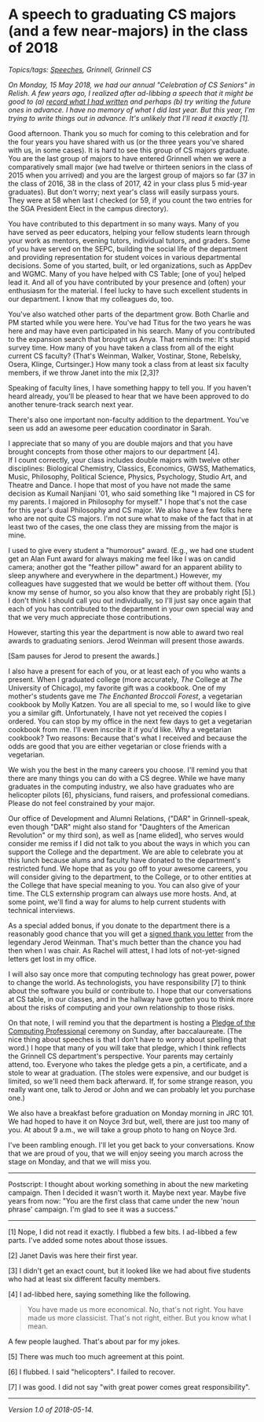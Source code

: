 A speech to graduating CS majors (and a few near-majors) in the class of 2018
=============================================================================

*Topics/tags: [Speeches](index-talks-speeches), Grinnell, Grinnell CS*

*On Monday, 15 May 2018, we had our annual "Celebration of CS Seniors"
in Relish.  A few years ago, I realized after ad-libbing a speech that
it might be good to (a) [record what I had written](cs-seniors-2016)
and perhaps (b) try writing the future ones in advance.  I have no
memory of what I did last year.  But this year, I'm trying to write
things out in advance.  It's unlikely that I'll read it exactly [1].*

Good afternoon.  Thank you so much for coming to this celebration and
for the four years you have shared with us (or the three years you've
shared with us, in some cases).  It is hard to see this group of CS 
majors graduate.  You are the last group of majors to have entered
Grinnell when we were a comparatively small major (we had twelve or
thirteen seniors in the class of 2015 when you arrived) and you are the
largest group of majors so far (37 in the class of 2016, 38 in the class
of 2017, 42 in your class plus 5 mid-year graduates).  But don't worry;
next year's class will easily surpass yours.  They were at 58 when last
I checked (or 59, if you count the two entries for the SGA President
Elect in the campus directory).

You have contributed to this department in so many ways.  Many of you
have served as peer educators, helping your fellow students learn through
your work as mentors, evening tutors, individual tutors, and graders.
Some of you have served on the SEPC, building the social life of the
department and providing representation for student voices in various
departmental decisions.  Some of you started, built, or led organizations,
such as AppDev and WGMC.  Many of you have helped with CS Table; [one of
you] helped lead it.  And all of you have contributed by your presence
and (often) your enthusiasm for the material.  I feel lucky to have such
excellent students in our department.  I know that my colleagues do, too.

You've also watched other parts of the department grow.  Both Charlie
and PM started while you were here.  You've had Titus for the two years
he was here and may have even participated in his search.  Many of you
contributed to the expansion search that brought us Anya.  That reminds
me: It's stupid survey time.  How many of you have taken a class from
all of the eight current CS faculty?  (That's Weinman, Walker, Vostinar,
Stone, Rebelsky, Osera, Klinge, Curtsinger.)  How many took a class from
at least six faculty members, if we throw Janet into the mix [2,3]?

Speaking of faculty lines, I have something happy to tell you.  If you
haven't heard already, you'll be pleased to hear that we have been
approved to do another tenure-track search next year.

There's also one important non-faculty addition to the department.
You've seen us add an awesome peer education coordinator in Sarah.

I appreciate that so many of you are double majors and that you have
brought concepts from those other majors to our department [4].  
If I count correctly, your class includes double majors with twelve
other disciplines: Biological Chemistry, Classics, Economics, GWSS,
Mathematics, Music, Philosophy, Political Science, Physics, Psychology,
Studio Art, and Theatre and Dance.  I hope that most of you have not made
the same decision as Kumail Nanjiani '01, who said something like "I
majored in CS for my parents.  I majored in Philosophy for myself."
I hope that's not the case for this year's dual Philosophy and CS major.
We also have a few folks here who are not quite CS majors.  I'm not
sure what to make of the fact that in at least two of the cases, the
one class they are missing from the major is mine.

I used to give every student a "humorous" award.  (E.g., we had one
student get an Alan Funt award for always making me feel like I was on
candid camera; another got the "feather pillow" award for an apparent
ability to sleep anywhere and everywhere in the department.)  However,
my colleagues have suggested that we would be better off without them.
(You know my sense of humor, so you also know that they are probably
right [5].)  I don't think I should call you out individually, so I'll just
say once again that each of you has contributed to the department in
your own special way and that we very much appreciate those contributions.

However, starting this year the department is now able to award two real
awards to graduating seniors.  Jerod Weinman will present those awards.

[Sam pauses for Jerod to present the awards.]

I also have a present for each of you, or at least each of you who wants
a present.  When I graduated college (more accurately, *The* College
at *The* University of Chicago), my favorite gift was a cookbook.
One of my mother's students gave me _The Enchanted Broccoli Forest_,
a vegetarian cookbook by Molly Katzen.  You are all special to me, so I
would like to give you a similar gift.  Unfortunately, I have not yet
received the copies I ordered.  You can stop by my office in the next
few days to get a vegetarian cookbook from me.  I'll even inscribe it if
you'd like.  Why a vegetarian cookbook?  Two reasons: Because that's what
I received and because the odds are good that you are either vegetarian
or close friends with a vegetarian.

We wish you the best in the many careers you choose.  I'll remind you
that there are many things you can do with a CS degree.  While we have
many graduates in the computing industry, we also have graduates who are
helicopter pilots [6], physicians, fund raisers, and professional
comedians.  Please do not feel constrained by your major.

Our office of Development and Alumni Relations, ("DAR" in Grinnell-speak,
even though "DAR" might also stand for "Daughters of the American
Revolution" or my third son), as well as [name elided], who serves would
consider me remiss if I did not talk to you about the ways in which you
can support the College and the department.  We are able to celebrate you
at this lunch because alums and faculty have donated to the department's
restricted fund.  We hope that as you go off to your awesome careers,
you will consider giving to the department, to the College, or to other
entities at the College that have special meaning to you.  You can also
give of your time.  The CLS externship program can always use more hosts.
And, at some point, we'll find a way for alums to help current students
with technical interviews.

As a special added bonus, if you donate to the department there
is a reasonably good chance that you will get a [signed thank you
letter](donor-thank-you.html) from the legendary Jerod Weinman.  That's
much better than the chance you had then when I was chair.  As Rachel
will attest, I had lots of not-yet-signed letters get lost in my office.

I will also say once more that computing technology has great power,
power to change the world.  As technologists, you have responsibility [7]
to think about the software you build or contribute to.  I hope that our
conversations at CS table, in our classes, and in the hallway have gotten
you to think more about the risks of computing and your own relationship
to those risks.

On that note, I will remind you that the department is hosting a [Pledge
of the Computing Professional](http://www.computing-professional.org/)
ceremony on Sunday, after baccalaureate.  (The nice thing about speeches
is that I don't have to worry about spelling that word.)  I hope that
many of you will take that pledge, which I think reflects the Grinnell
CS department's perspective.  Your parents may certainly attend, too.
Everyone who takes the pledge gets a pin, a certificate, and a stole
to wear at graduation.  (The stoles were expensive, and our budget is
limited, so we'll need them back afterward.  If, for some strange reason,
you really want one, talk to Jerod or John and we can probably let you
purchase one.)

We also have a breakfast before graduation on Monday morning in JRC 101.
We had hoped to have it on Noyce 3rd but, well, there are just too many
of you.  At about 9 a.m., we will take a group photo to hang on Noyce 3rd.

I've been rambling enough.  I'll let you get back to your conversations.
Know that we are proud of you, that we will enjoy seeing you march 
across the stage on Monday, and that we will miss you.

---

Postscript: I thought about working something in about the new
marketing campaign.  Then I decided it wasn't worth it.  Maybe next
year.  Maybe five years from now: "You are the first class that came
under the new 'noun phrase' campaign.  I'm glad to see it was a
success."

---

[1] Nope, I did not read it exactly.  I flubbed a few bits.  I ad-libbed
a few parts.  I've added some notes about those issues.

[2] Janet Davis was here their first year.

[3] I didn't get an exact count, but it looked like we had about five
students who had at least six different faculty members.

[4] I ad-libbed here, saying something like the following.

> You have made us more economical.  No, that's not right.  You have made
us more classicist.  That's not right, either.  But you know what I mean.

A few people laughed.  That's about par for my jokes.

[5] There was much too much agreement at this point.

[6] I flubbed.  I said "helicopters".  I failed to recover.

[7] I was good.  I did not say "with great power comes great
responsibility".

---

*Version 1.0 of 2018-05-14.*
